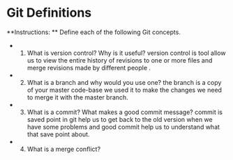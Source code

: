 # Git Definitions

**Instructions: ** Define each of the following Git concepts.

* 1. What is version control?  Why is it useful?
version control is tool allow us to view the entire history of revisions to one or more files and merge revisions made by different people .

* 2. What is a branch and why would you use one?
the branch is a copy of your master code-base we used it to make the changes  we need to merge it with the master branch.

* 3. What is a commit? What makes a good commit message?
commit is saved point in git help us to get back to the old version when we have some problems and good commit help us to understand what that save point about.

* 4. What is a merge conflict?